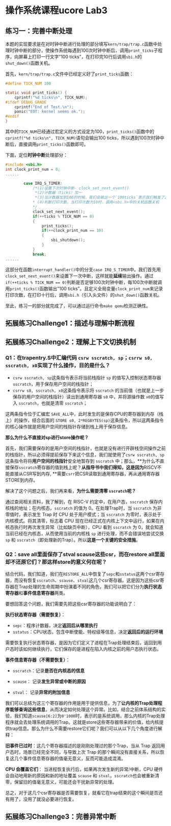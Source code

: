 # 操作系统课程ucore Lab3

## 练习一：完善中断处理

本题的实现要求是在对时钟中断进行处理的部分填写`kern/trap/trap.c`函数中处理时钟中断的部分，使操作系统每遇到100次时钟中断后，调用`print_ticks`子程序，向屏幕上打印一行文字”100 ticks”，在打印完10行后调用`sbi.h`的`shut_down()`函数关机。

首先，`kern/trap/trap.c`文件中已经定义好了`print_ticks`函数：

```c
#define TICK_NUM 100

static void print_ticks() {
    cprintf("%d ticks\n", TICK_NUM);
#ifdef DEBUG_GRADE
    cprintf("End of Test.\n");
    panic("EOT: kernel seems ok.");
#endif
}
```

其中的`TICK_NUM`已经通过宏定义的方式设定为100，`print_ticks()`函数中的`cprintf("%d ticks\n", TICK_NUM)`语句会输出100 ticks，所以遇到100次时钟中断后，直接调用`print_ticks()`函数即可。

下面，定位**时钟中断**处理部分：

```c
#include <sbi.h>
int clock_print_num = 0;
......

		case IRQ_S_TIMER:
            /*(1)设置下次时钟中断- clock_set_next_event()
             *(2)计数器（ticks）加一
             *(3)当计数器加到100的时候，我们会输出一个`100ticks`表示我们触发了100次时钟中断，同时打印次数（num）加一
            * (4)判断打印次数，当打印次数为10时，调用<sbi.h>中的关机函数关机
            */
            clock_set_next_event();
            if(++ticks % TICK_NUM == 0)
            {
                print_ticks();
                if(++clock_print_num == 10)
                {
                    sbi_shutdown();
                }
            }
            break;
......
```

这部分在函数`interrupt_handler()`中的分支`case IRQ_S_TIMER`中。我们首先用`clock_set_next_event()`来设置下一次中断，这样就能**延续**输出操作。通过`if(++ticks % TICK_NUM == 0)`判断是否足够100次时钟中断，每100次中断就调用`print_ticks()`函数输出”100 ticks”。且定义全局变量`clock_print_num`来记录打印次数，在打印十行后，调用`sbi.h`（引入头文件）的`shut_down()`函数关机。

至此，练习一的部分就完成了，可以通过运行命令`make qemu`检测正确性。

## 拓展练习Challenge1：描述与理解中断流程

## 拓展练习Challenge2：理解上下文切换机制

### Q1：在trapentry.S中汇编代码 `csrw sscratch, sp`；`csrrw s0, sscratch, x0`实现了什么操作，目的是什么？

- `csrw sscratch, sp`这条指令表示将当前栈指针 `sp` 的值写入控制状态寄存器 `sscratch`，用于保存用户空间的栈指针；
- `csrrw s0, sscratch, x0`这条指令表示将 `sscratch` 的当前值（也就是上一步保存的用户空间的栈指针）读出到通用寄存器 `s0` 中，并将源操作数 `x0`的值写入 `sscratch`，也就是清零 `sscratch`；

这两条指令位于汇编宏 `SAVE_ALL`中，此时发生的是保存CPU的寄存器到内存（栈上）的操作，结合后面的    `STORE s0, 2*REGBYTES(sp)`这条指令，所以这两条指令的核心操作就是把用户空间的栈指针存储到栈上用于保存信息。

**那么为什么不直接对sp进行store操作呢？**

首先，我们需要保存的是用户空间的栈指针，也就是没有进行开辟栈空间操作之前的栈指针，所以必须得提前保存下来这个信息，我们就使用了`csrw sscratch, sp`这条指令将将**用户空间的栈指针**安全地暂存到 `sscratch` 中；那么，**为什么不直接保存`sscratch`寄存器的值到栈上呢？**从指导书中我们得知，这是因为**RISCV不能直接从CSR写到内存, **需要`csrr`把CSR读取到通用寄存器，再从通用寄存器STORE到内存。

解决了这个问题之后，我们再来看，**为什么需要清零 `sscratch`呢？**

通过查阅相关资料，我了解到，在 RISC-V 约定中，在用户态，`sscratch` 保存内核栈的地址；在内核态，`sscratch` 的值为 0。在处理Trap时，当 `sscratch` 为非零值时，表示发生 Trap 时 CPU 处于用户模式；当 `sscratch` 为零时，表示处于内核模式。将其清零，标志着 CPU 现在已经正式在内核上下文中运行，如果在内核态执行时再次发生异常（比如缺页中断），CPU 看到 `sscratch` 为 0，就会知道当前已经在内核态，从而使用当前的内核栈 `sp` 进行处理，而不会错误地尝试交换 `sp` 和 `sscratch`（即处理新的Trap）。所以**这是一个关键的安全措施**。

### Q2：save all里面保存了stval scause这些csr，而在restore all里面却不还原它们？那这样store的意义何在呢？

结合代码，我们知道，我们在`RESTORE_ALL`中恢复了`sepc`和`sstatus`这两个csr寄存器，而没有恢复`sscratch`、`scause`、`stval`这几个csr寄存器。这是因为这些csr寄存器在Trap处理的生命周期中扮演着不同的角色，我们可以把它们分为**执行状态寄存器**和**事件信息寄存器**两类。

要想回答这个问题，我们需要先把这些csr寄存器的功能说明白了：

**执行状态寄存器（需要恢复）**：

- `sepc`：程序计数器，决定**返回后从哪里执行**
- `sstatus`：CPU状态，包含中断使能、特权级等信息，决定**返回后的运行环境**

需要恢复执行状态寄存器，是因为它们定义了进程在Trap处理结束后，返回到用户态时该如何继续执行，它们保存的是进程在陷入内核之前的用户态执行状态。

**事件信息寄存器（不需要恢复）**：

- `sscratch`：记录**是否在内核态的信息**

- `scause`： 记录**发生异常或中断的原因**
- `stval`： 记录**异常的附加信息**

我们可以总结为这三个寄存器的作用是用于提供信息，为了**让内核的Trap处理程序能够查询这些信息**，从而决定如何处理这个异常。比如，结合之前体系结构的实验，我们知道`scause[6:2]`为`0'1000`时，表示的是系统调用，那么内核的Trap处理程序就会去处理系统调用的Trap。这就是store这些寄存器带来的价值，给内核提供trap信息。那么为什么不需要restore它们呢？我们可以从以下几个角度进行解释：

**旧事件已过时**：这几个寄存器描述的是刚刚处理过的那个Trap，当从 Trap 返回用户态时，场景已经完全不同，与导致上次 Trap 的那个瞬间没有直接关系，所以恢复这几个事件信息寄存器的值毫无意义，反而可能造成混淆。

**CPU 会覆盖它们**： 当进程恢复执行后，如果再次发生新的异常/中断，CPU 硬件会自动地用新的原因和新的地址覆盖 `scause` 和 `stval`，`sscratch`也会被重新清零，保留旧的值毫无意义，可能还会干扰新异常的处理。

总之，对于这几个csr寄存器是否需要恢复，就看它在trap结束的这个瞬间是否还有用了，没用了就没必要进行恢复。

## 拓展练习Challenge3：完善异常中断